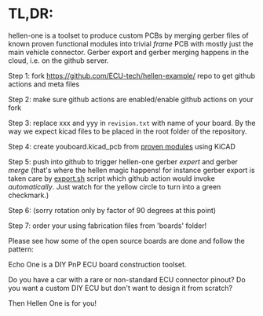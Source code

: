 # TL,DR: 

hellen-one is a toolset to produce custom PCBs by merging gerber files of known proven functional modules into trivial _frame_ PCB with mostly just the main vehicle connector. Gerber export and gerber merging happens in the cloud, i.e. on the github server.

Step 1: fork https://github.com/ECU-tech/hellen-example/ repo to get github actions and meta files 

Step 2: make sure github actions are enabled/enable github actions on your fork

Step 3: replace xxx and yyy in ``revision.txt`` with name of your board. By the way we expect kicad files to be placed in the root folder of the repository.

Step 4: create youboard.kicad_pcb from [proven modules](https://github.com/ECU-tech/hellen-one/tree/master/modules) using KiCAD

Step 5: push into github to trigger hellen-one gerber _expert_ and gerber _merge_ (that's where the hellen magic happens! for instance gerber export is taken care 
by [export.sh](https://github.com/ECU-tech/hellen-one/blob/master/kicad/bin/export.sh) script which github action would invoke _automatically_. Just watch for the yellow circle to turn into a green checkmark.)

Step 6: (sorry rotation only by factor of 90 degrees at this point)

Step 7: order your using fabrication files from 'boards' folder!

Please see how some of the open source boards are done and follow the pattern:


Echo One is a DIY PnP ECU board construction toolset.

Do you have a car with a rare or non-standard ECU connector pinout?
Do you want a custom DIY ECU but don't want to design it from scratch?

Then Hellen One is for you!
